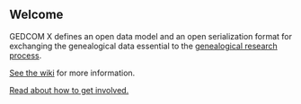 Welcome
-------

GEDCOM X defines an open data model and an open serialization format for exchanging the genealogical data essential to the [genealogical research process](https://github.com/FamilySearch/gedcomx/wiki/GEDCOM-X-and-the-Genealogical-Research-Process).

[See the wiki](https://github.com/FamilySearch/gedcomx/wiki) for more information.

[Read about how to get involved.](https://github.com/FamilySearch/gedcomx/wiki/Community)
